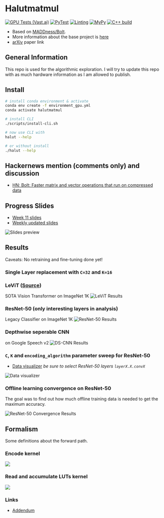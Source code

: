 # Halutmatmul

[![GPU Tests (Vast.ai)](https://github.com/joennlae/halutmatmul/actions/workflows/gpu_tests.yaml/badge.svg)](https://github.com/joennlae/halutmatmul/actions/workflows/gpu_tests.yaml)
[![PyTest](https://github.com/joennlae/halutmatmul/actions/workflows/python_testing.yaml/badge.svg)](https://github.com/joennlae/halutmatmul/actions/workflows/python_testing.yaml)
[![Linting](https://github.com/joennlae/halutmatmul/actions/workflows/linting.yaml/badge.svg)](https://github.com/joennlae/halutmatmul/actions/workflows/linting.yaml)
[![MyPy](https://github.com/joennlae/halutmatmul/actions/workflows/python_mypy.yaml/badge.svg)](https://github.com/joennlae/halutmatmul/actions/workflows/python_mypy.yaml)
[![C++ build](https://github.com/joennlae/halutmatmul/actions/workflows/cpp_testing.yaml/badge.svg)](https://github.com/joennlae/halutmatmul/actions/workflows/cpp_testing.yaml)

* Based on [MADDness/Bolt](https://github.com/dblalock/bolt).
* More information about the base project is [here](maddness/README.md)
* [arXiv](https://arxiv.org/abs/2106.10860) paper link

## General Information

This repo is used for the algorithmic exploration. I will try to update this repo with as much hardware information as I am allowed to publish.

## Install

```bash
# install conda environment & activate
conda env create -f environment_gpu.yml
conda activate halutmatmul

# install CLI
./scripts/install-cli.sh

# now use CLI with
halut --help

# or without install
./halut --help
```

## Hackernews mention (comments only) and discussion

* [HN: Bolt: Faster matrix and vector operations that run on compressed data](https://news.ycombinator.com/item?id=31792206)

## Progress Slides

* [Week 11 slides](https://github.com/joennlae/halutdata/raw/master/slides/week_11.pdf)
* [Weekly updated slides](http://jsdev.vsos.ethz.ch/maddness/progress-slides.pdf)

![Slides preview](https://github.com/joennlae/halutdata/raw/master/slides/week_11.gif)
## Results

Caveats: No retraining and fine-tuning done yet!
### Single Layer replacement with `C=32` and `K=16`

### LeViT ([Source](https://github.com/facebookresearch/LeViT))

SOTA Vision Transformer on ImageNet 1K
![LeViT Results](https://github.com/joennlae/halutdata/raw/master/figures/levit.png)

### ResNet-50 (only interesting layers in analysis)
Legacy Classifier on ImageNet 1K
![ResNet-50 Results](https://github.com/joennlae/halutdata/raw/master/figures/resnet-50.png)

### Depthwise seperable CNN
on Google Speech v2
![DS-CNN Results](https://github.com/joennlae/halutdata/raw/master/figures/dscnn.png)


### `C`, `K` and `encoding_algorithm` parameter sweep for ResNet-50

* [Data visualizer](http://jsdev.vsos.ethz.ch/halut/)
_be sure to select ResNet-50 layers `layerX.X.convX`_

![Data visualizer](https://github.com/joennlae/halutdata/raw/master/figures/halut_viewer.png)
### Offline learning convergence on ResNet-50

The goal was to find out how much offline training data is needed to get the maximum accuracy.

![ResNet-50 Convergence Results](https://github.com/joennlae/halutdata/raw/master/figures/all_layers.png)

## Formalism

Some definitions about the forward path.

### Encode kernel
![](docs/images/encode_kernel.png)
### Read and accumulate LUTs kernel
![](docs/images/read_acc_lut_kernel.png)
### Links

* [Addendum](docs/addendum.md)
